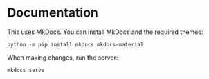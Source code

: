 # Documentation

This uses MkDocs. You can install MkDocs and the required themes:

```shell
python -m pip install mkdocs mkdocs-material
```

When making changes, run the server:

```shell
mkdocs serve
```
